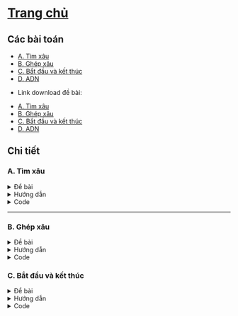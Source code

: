 # [Trang chủ](https://ppap-1264589.github.io/interesting-solution)

## Các bài toán
- [A. Tìm xâu](#id-sectionA)
- [B. Ghép xâu](#id-sectionB)
- [C. Bắt đầu và kết thúc](#id-sectionC)
- [D. ADN](#id-sectionD)
* Link download đề bài:
- [A. Tìm xâu](https://github.com/ppap-1264589/Hashing/files/6961866/A-Hash.pdf)
- [B. Ghép xâu](https://github.com/ppap-1264589/Hashing/files/7251329/B-Hash.pdf)
- [C. Bắt đầu và kết thúc](https://github.com/ppap-1264589/Hashing/files/7251526/C-Hash.pdf)
- [D. ADN](https://github.com/ppap-1264589/Hashing/files/7251529/D-Hash.pdf)


## Chi tiết

<div id='id-sectionA'/>

### A. Tìm xâu
<details>
<summary>Đề bài</summary>

Cho 2 xâu A, B độ dài không vượt quá 10^6. Đưa ra những vị trí xuất hiện xâu A trong xâu B.

**Input**

Dòng đầu chứa xâu A

Dòng hai chứa xâu B

**Output**

Dòng đầu chứa số k là số vị trí xuất hiện xâu A trong xâu B.

Dòng 2 chứa k số nguyên tăng dần xác định k vị trí xuất hiện A trong B

**Example**

*Input*
```C++
viet
vietnamnamvietviet
```

*Output*
```c++
3
1 11 15
```
</details>

<details>
<summary>Hướng dẫn</summary>

    Hoàn toàn có thể làm trâu bài toàn này với độ phức tạp O(n*m) cùng hàm find() trong thư viện cstring
    Tuy nhiên với thuật toán Hash String thì chỉ cần khởi tạo mã Hash trong O(m+n) và kiểm tra trong O(1)
</details>

<details>
<summary>Code</summary>
    
```c++
#include <bits/stdc++.h>
#define Task ""
#define up(i,a,b)               for (int i = (a); i <= (b); i++)
#define base                    4
using namespace std;

const int maxn = 10000001;
const long long MM = 1ll*MOD*MOD;

long long H[maxn];
long long B[maxn];
string a,b;
int n,m;

long long gethash(int u, int v){
    return (B[v] - B[u-1]*H[n] + MM) % MOD;
}

signed main (){
    ios_base::sync_with_stdio(false);
    cin.tie(0);
    cout.tie(0);

    cin >> b >> a;
    n = a.size();
    m = b.size();
    a = '@' + a;
    b = '@' + b;

    long long hashA = 0;
    for (int i = 1; i <= n; i++){
        hashA = (hashA*base + a[i]) % MOD;
    } // Hash code of string a

    H[0] = 1;
    for (int i = 1; i <= m; i++){
        B[i] = (B[i-1]*base + b[i]) % MOD;
        // Hash code of substrings from 1 to i in b
        H[i] = (H[i-1]*base) % MOD;
        // Decryptor
    }

    for (int v = n; v <= m; v++){
        int u = v - n + 1;
        if (gethash(u, v) == hashA){
            cout << u << " ";
        }
    }
    return 0;
}
```
</details>

    
    
    
    
---------------

<div id='id-sectionB'/>

### B. Ghép xâu
<details>
<summary>Đề bài</summary>

Cho một xâu gồm n ký tự

Cho một tập hợp gồm m xâu 

Hãy chỉ ra trình tự lắp ghép các mẩu giấy để được xâu ban đầu.

Biết rằng luôn tồn tại cách ghép m xâu từ tập hợp đã cho thành xâu n ký tự ban đầu

**Input**

Dòng đầu tiên chứa 2 số nguyên n và m(1 ≤ m ≤ n ≤ 10^6) 

Dòng thứ 2 chứa xâu ban đầu gồm các ký tự thường, độ dài không quá 10^6. 

Mỗi dòng trong m dòng tiếp theo chứa xâu độ dài k = n / m.

**Output**

Đưa ra một dòng m số nguyên xác định trình tự lắp ghép các mẩu giấy. Nếu tồn tại nhiều cách lắp
ghép thì đưa ra cách có thứ tự từ điển lớn nhất.

**Example**

*Input*
```c++
9 3
toivoitoi
voi
toi
toi
```

*Output*
```c++
3 1 2
```
</details>

<details>
<summary>Hướng dẫn</summary>
    
    Thực hiện việc lấy mã Hash của các đoạn k ký tự liên tiếp trong xâu ban đầu vào tập A,
    và của tất cả các xâu trong tập hợp cho trước vào tập B
    
    Ta lưu lại hai tham số cho mỗi tập
    1. Mã Hash
    2. Thứ tự xâu
    
    Sort lại hai tập theo giá trị của mã Hash. 
    Đối với những mã Hash bằng nhau trong tập B, ta xếp mã Hash nào có 'thứ tự xâu' lớn hơn lên trước.
    Việc này đảm bảo cho các xâu giống nhau, thì xâu có 'thứ tự' lớn hơn luôn được đẩy lên trước
    
    Ghi kết quả : 
    result[thứ tự của xâu A[i]] = thứ tự xâu của B[i]
    for (i từ 1 -> m) cout << result[i] << " ";
</details>

<details>
<summary>Code</summary>
    
```c++
#include <bits/stdc++.h>
#pragma GCC optimize("Ofast")
#pragma GCC optimize ("unroll-loops")
#pragma GCC target("sse,sse2,sse3,ssse3,sse4,popcnt,abm,mmx,avx,tune=native")

#define up(i,a,b)               for (int i = (a); i <= (b); i++)
#define down(i,a,b)             for (int i = (a); i >= (b); i--)
#define MOD                     1000000007
#define base                    3956221
#define pii                     pair<int, int>
#define f                       first
#define s                       second
using namespace std;

const int maxn = 1000001;
const long long MM = 1ll*MOD*MOD;
int n,m;
string s;
pii S[maxn];
pii R[maxn];
int res[100008];

long long gethash(string t){
    long long vhash = 0;
    int nn = t.size();
    t = '@' + t;
    for (int i = 1; i <= nn; i++){
        vhash = (vhash*base + t[i]) % MOD;
    }
    return vhash;
}

//bool cmp1(pii x, pii y){
//    if (x.f == y.f) return (x.s < y.s);
//    return (x.f < y.f);
//}

bool cmp2(pii x, pii y){
    if (x.f == y.f) return (x.s > y.s);
    return (x.f < y.f);
}

signed main (){
    ios_base::sync_with_stdio(false);
    cin.tie(0);
    cout.tie(0);

    cin >> n >> m;
    cin >> s;
    s = '@' + s;
    int u = n/m;
    string a;
    int dem = 1;
    for (int i = 1; i <= n; i += u){
        a = s.substr(i, u);
        S[dem] = make_pair(gethash(a), dem);
        dem++;
    }

    dem = 0;
    for (int i = 1; i <= m; i++){
        string x;
        cin >> x;
        R[i] = make_pair(gethash(x), i);
    }

    sort(S+1, S+m+1);
    sort(R+1, R+m+1, cmp2);

    up(i, 1, m) res[S[i].s] = R[i].s;
    up(i, 1, m) cout << res[i] << " ";
}
```
</details>


    
    
    
    
    

<div id='id-sectionC'/>

### C. Bắt đầu và kết thúc
    
<details>
<summary>Đề bài</summary>
    

Cho một dãy số nguyên gồm n phần tử, đã bị xáo trộn vị trí theo một quy tắc như sau:
    
• Đảo ngược vị trí của dãy k số bắt đầu từ số thứ nhất tính từ trái,
    
• Đảo ngược vị trí của dãy k số bắt đầu từ số thứ hai tính từ trái,
    
• . . . . . .
    
• Đảo ngược vị trí của dãy k số kết thúc bởi số cuối cùng ở bên phải.
    
Ví dụ, với k = 3 và trình tự ban đầu các số là [1, 2, 3, 1, 2], sau khi sắp xếp lại theo kiểu trên
    
trình tự các số sẽ là [3, 1, 2, 2, 1].
    
Cho biết trình tự ban đầu và trình tự hiện tại của dãy số. Hãy xác định có bao nhiêu giá trị k khác nhau có thể đã
    
được áp dụng khi xáo dãy số trên và chỉ rõ các giá trị đó.
    
**Input**
    
• Dòng đầu tiên chứa số nguyên n(1 ≤ n ≤ 10^5),
    
• Dòng thứ 2 và dòng thứ 3: mỗi dòng chứa n số nguyên xác định trình tự ban đầu và trình tự hiện
    
tại của dãy số, mỗi số có giá trị trong phạm vi [1..10^5].
    
**Output**
    
• Dòng đầu tiên chứa số nguyên m – số giá trị k khác nhau có thể được sử dụng
    
• Dòng tiếp theo chứa m số nguyên dương – các giá trị có thể của k theo thứ tự tăng dần
    
**Example**
    
*input*
```c++
5
1 2 3 1 2
3 1 2 2 1
```
    
*output*
```c++
1
3
```
</details>
    
<details>
<summary>Hướng dẫn</summary>
    
    LƯU Ý: Nháp một chút ra giấy sẽ dễ hiểu hơn
    
    Ta để ý là việc xáo các xâu như vậy thì tổng số lần xoay sẽ luôn là n - k + 1
    Sẽ có hai trường hợp xảy ra
    - TH1: (n - k + 1) % 2 == 0
        Khi đó bản chất của xâu sẽ là (n-k+1) ký tự ở cuối hợp lại với (k-1) kí tự đầu tiên của xâu
    - TH2: (n - k + 1) % 2 == 1
        Khi đó bản chất của xâu sẽ là (n-k+1) ký tự ở cuối hợp lại với (k-1) kí tự đầu tiên (theo thứ tự ngược lại) của xâu
    
    Bài tập đòi hỏi kĩ thuật lấy mã Hash ngược của xâu
    
    Đáp án: Với mỗi k từ 1->n xét từng trường hợp tương ứng của (n - k + 1)
    Nếu mã Hash của xâu tìm được bằng mã Hash của xâu ban đầu, thì k là một đáp án khả thi
</details>
    
<details>
    <summary>Code</summary>
    
```c++
#include <bits/stdc++.h>
#pragma GCC optimize("Ofast")
#pragma GCC optimize ("unroll-loops")
#pragma GCC target("sse,sse2,sse3,ssse3,sse4,popcnt,abm,mmx,avx,tune=native")

#define ll                      long long
#define up(i,a,b)               for (int i = (a); i <= (b); i++)
#define down(i,a,b)             for (int i = (a); i >= (b); i--)
#define MOD                     1000000007
#define base                    311
using namespace std;

const int maxn = 1000001;
const long long MM = 1ll*MOD*MOD;
int n;
ll a[maxn];
ll b[maxn];
ll hashx[maxn];
ll hashn[maxn];
ll D[maxn]; // Decryptor
long long hashB;

void create(){
    up(i, 1, n){
        hashx[i] = (hashx[i-1]*base + a[i]) % MOD;
    }
    down(i, n, 1){
        hashn[i] = (hashn[i+1]*base + a[i]) % MOD;
    }
}

ll getx(int u, int v){
    return (hashx[v] - hashx[u-1]*D[v-u+1] + MM) % MOD;
}

ll getn(int u, int v){
    return (hashn[u] - hashn[v+1]*D[v-u+1] + MM) % MOD;
}

bool check(int k){
    long long sum = 0;
    if ((n - k + 1) % 2 == 0){
        sum = (hashx[k-1] + getx(k, n)*D[k-1]) % MOD;
    }
    else {
        sum = (getn(1, k-1) + getx(k, n)*D[k-1]) % MOD;
    }
    /// Decryptor is generated from 1 to n, so it
    /// only has effect on (1 -> n) hashed substring
    return (sum == hashB);
}

signed main (){
    ios_base::sync_with_stdio(false);
    cin.tie(0);
    cout.tie(0);

    cin >> n;
    up(i, 1, n) cin >> a[i];
    up(i, 1, n) cin >> b[i];
    D[0] = 1;
    up(i, 1, n) D[i] = (D[i-1]*base) % MOD;
    up(i, 1, n){
        hashB = (hashB*base + b[i]) % MOD;
    }
    create();

    vector<int> res;
    for (int i = 1; i <= n; i++){
        if (check(i)) res.push_back(i);
    }

    cout << res.size() << "\n";
    for (auto x : res){
        cout << x << " ";
    }
    return 0;
}
```
</details>
